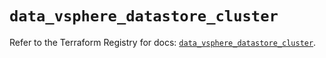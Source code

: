 # `data_vsphere_datastore_cluster`

Refer to the Terraform Registry for docs: [`data_vsphere_datastore_cluster`](https://registry.terraform.io/providers/hashicorp/vsphere/2.8.1/docs/data-sources/datastore_cluster).

